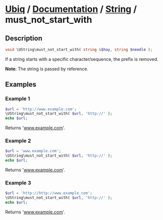 [Ubiq](https://github.com/Pixel418/Ubiq#readme) / [Documentation](../index.md#readme) / [String](../index.md#string) / must_not_start_with
======


Description
-------- 

```php
void \UString\must_not_start_with( string &$hay, string $needle );
```

If a string starts with a specific character/sequence, the prefix is removed.

**Note**: The string is passed by reference.



Examples
--------

### Example 1

```php
$url = 'http://www.example.com';
\UString\must_not_start_with( $url, 'http://' );
echo $url;
```
Returns 'www.example.com'.

### Example 2

```php
$url = 'www.example.com';
\UString\must_not_start_with( $url, 'http://' );
echo $url;
```
Returns 'www.example.com'.

### Example 3

```php
$url = 'http://http://www.example.com';
\UString\must_not_start_with( $url, 'http://' );
echo $url;
```
Returns 'www.example.com'.
